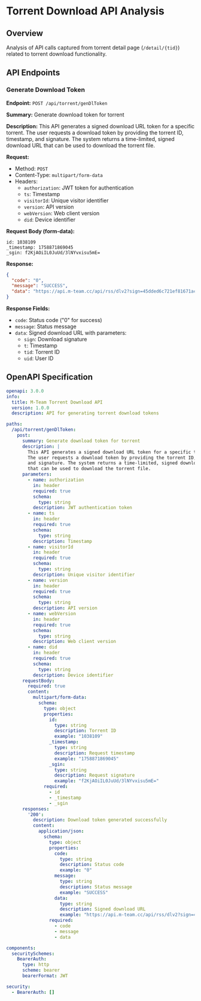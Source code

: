 # Torrent Download API Analysis

## Overview
Analysis of API calls captured from torrent detail page (`/detail/{tid}`) related to torrent download functionality.

## API Endpoints

### Generate Download Token

**Endpoint:** `POST /api/torrent/genDlToken`

**Summary:** Generate download token for torrent

**Description:** 
This API generates a signed download URL token for a specific torrent. The user requests a download token by providing the torrent ID, timestamp, and signature. The system returns a time-limited, signed download URL that can be used to download the torrent file.

**Request:**
- Method: `POST`
- Content-Type: `multipart/form-data`
- Headers:
  - `authorization`: JWT token for authentication
  - `ts`: Timestamp
  - `visitorId`: Unique visitor identifier
  - `version`: API version
  - `webVersion`: Web client version
  - `did`: Device identifier

**Request Body (form-data):**
```
id: 1038109
_timestamp: 1758871869045
_sgin: f2KjAOiIL0JuUd/3lNYvxisu5mE=
```

**Response:**
```json
{
  "code": "0",
  "message": "SUCCESS",
  "data": "https://api.m-team.cc/api/rss/dlv2?sign=45dded6c721ef81671aca3bd5deb1671&t=1758871871&tid=1038109&uid=175643"
}
```

**Response Fields:**
- `code`: Status code ("0" for success)
- `message`: Status message 
- `data`: Signed download URL with parameters:
  - `sign`: Download signature
  - `t`: Timestamp
  - `tid`: Torrent ID
  - `uid`: User ID

## OpenAPI Specification

```yaml
openapi: 3.0.0
info:
  title: M-Team Torrent Download API
  version: 1.0.0
  description: API for generating torrent download tokens

paths:
  /api/torrent/genDlToken:
    post:
      summary: Generate download token for torrent
      description: |
        This API generates a signed download URL token for a specific torrent. 
        The user requests a download token by providing the torrent ID, timestamp, 
        and signature. The system returns a time-limited, signed download URL 
        that can be used to download the torrent file.
      parameters:
        - name: authorization
          in: header
          required: true
          schema:
            type: string
          description: JWT authentication token
        - name: ts
          in: header
          required: true
          schema:
            type: string
          description: Timestamp
        - name: visitorId
          in: header
          required: true
          schema:
            type: string
          description: Unique visitor identifier
        - name: version
          in: header
          required: true
          schema:
            type: string
          description: API version
        - name: webVersion
          in: header
          required: true
          schema:
            type: string
          description: Web client version
        - name: did
          in: header
          required: true
          schema:
            type: string
          description: Device identifier
      requestBody:
        required: true
        content:
          multipart/form-data:
            schema:
              type: object
              properties:
                id:
                  type: string
                  description: Torrent ID
                  example: "1038109"
                _timestamp:
                  type: string
                  description: Request timestamp
                  example: "1758871869045"
                _sgin:
                  type: string
                  description: Request signature
                  example: "f2KjAOiIL0JuUd/3lNYvxisu5mE="
              required:
                - id
                - _timestamp
                - _sgin
      responses:
        '200':
          description: Download token generated successfully
          content:
            application/json:
              schema:
                type: object
                properties:
                  code:
                    type: string
                    description: Status code
                    example: "0"
                  message:
                    type: string
                    description: Status message
                    example: "SUCCESS"
                  data:
                    type: string
                    description: Signed download URL
                    example: "https://api.m-team.cc/api/rss/dlv2?sign=45dded6c721ef81671aca3bd5deb1671&t=1758871871&tid=1038109&uid=175643"
                required:
                  - code
                  - message
                  - data

components:
  securitySchemes:
    BearerAuth:
      type: http
      scheme: bearer
      bearerFormat: JWT

security:
  - BearerAuth: []
```
